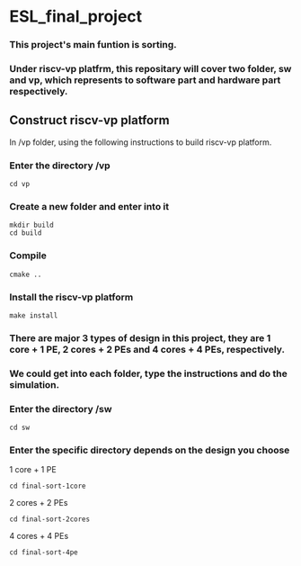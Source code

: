 # ESL_final_project

### This project's main funtion is sorting. 
### Under riscv-vp platfrm, this repositary will cover two folder, sw and vp, which represents to software part and hardware part respectively. 

## Construct riscv-vp platform  
In /vp folder,  using the following instructions to build riscv-vp platform.  

### Enter the directory /vp
    cd vp

### Create a new folder and enter into it
    mkdir build  
    cd build  

### Compile
    cmake ..

### Install the riscv-vp platform
    make install

### There are major 3 types of design in this project, they are 1 core + 1 PE, 2 cores + 2 PEs and 4 cores + 4 PEs, respectively.  
### We could get into each folder, type the instructions and do the simulation.  

### Enter the directory /sw
    cd sw

### Enter the specific directory depends on the design you choose
1 core + 1 PE  

    cd final-sort-1core
    
2 cores + 2 PEs  

    cd final-sort-2cores
    
4 cores + 4 PEs  

    cd final-sort-4pe
    



